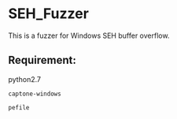 # SEH_Fuzzer
This is a fuzzer for Windows SEH buffer overflow.

Requirement:
------------

python2.7

    captone-windows
  
    pefile
